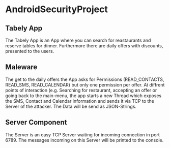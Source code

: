 # AndroidSecurityProject


## Tabely App
The Tabely App is an App where you can search for reastaurants and reserve tables for dinner.
Furthermore there are daily offers with discounts, presented to the users.


## Maleware
The get to the daily offers the App asks for Permissions (READ_CONTACTS, READ_SMS, READ_CALENDAR) but only one permission per offer.
At diffrent points of interaction (e.g. Searching for restaurant, accepting an offer or going back to the main-menu, the app starts a new Thread which exposes the SMS, Contact and Calendar information and sends it via TCP to the Server of the attacker. The Data will be send as JSON-Strings.


## Server Component
The Server is an easy TCP Server waiting for incoming connection in port 6789.
The messages incoming on this Server will be printed to the console.

